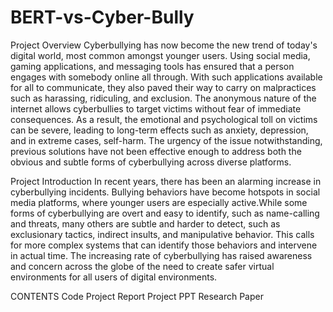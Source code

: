 # BERT-vs-Cyber-Bully

Project Overview
Cyberbullying has now become the new trend of today's digital world, most common amongst younger users. Using social media, gaming applications, and messaging tools has ensured that a person engages with somebody online all through. With such applications available for all to communicate, they also paved their way to carry on malpractices such as harassing, ridiculing, and exclusion. The anonymous nature of the internet allows cyberbullies to target victims without fear of immediate consequences. As a result, the emotional and psychological toll on victims can be severe, leading to long-term effects such as anxiety, depression, and in extreme cases, self-harm. The urgency of the issue notwithstanding, previous solutions have not been effective enough to address both the obvious and subtle forms of cyberbullying across diverse platforms.

Project Introduction
In recent years, there has been an alarming increase in cyberbullying incidents. Bullying behaviors have become hotspots in social media platforms, where younger users are especially active.While some forms of cyberbullying are overt and easy to identify, such as name-calling and threats, many others are subtle and harder to detect, such as exclusionary tactics, indirect insults, and manipulative behavior. This calls for more complex systems that can identify those behaviors and intervene in actual time. The increasing rate of cyberbullying has raised awareness and concern across the globe of the need to create safer virtual environments for all users of digital environments.

CONTENTS
Code
Project Report
Project PPT
Research Paper
